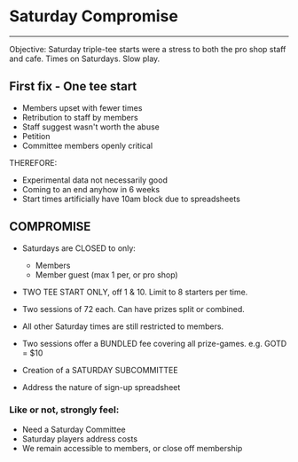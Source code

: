 # Saturday Compromise

---

Objective: Saturday triple-tee starts were a stress to both the pro shop staff and cafe. Times on Saturdays. Slow play.

## First fix - One tee start

- Members upset with fewer times
- Retribution to staff by members
- Staff suggest wasn't worth the abuse
- Petition
- Committee members openly critical

THEREFORE:

- Experimental data not necessarily good
- Coming to an end anyhow in 6 weeks
- Start times artificially have 10am block due to spreadsheets

## COMPROMISE

- Saturdays are CLOSED to only:
  + Members
  + Member guest (max 1 per, or pro shop)

- TWO TEE START ONLY, off 1 & 10. Limit to 8 starters per time.
- Two sessions of 72 each. Can have prizes split or combined.
- All other Saturday times are still restricted to members.
- Two sessions offer a BUNDLED fee covering all prize-games. e.g. GOTD = $10
- Creation of a SATURDAY SUBCOMMITTEE
- Address the nature of sign-up spreadsheet

### Like or not, strongly feel:
- Need a Saturday Committee
- Saturday players address costs
- We remain accessible to members, or close off membership